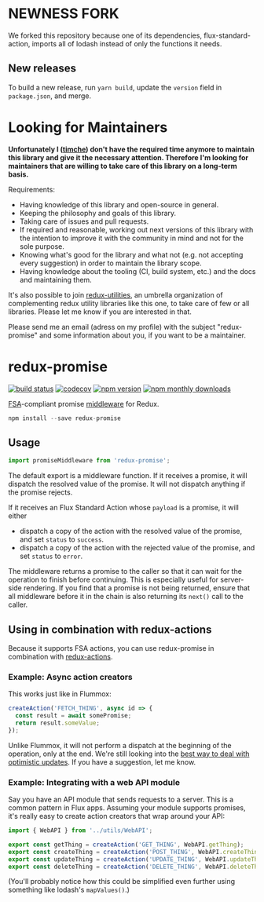 # NEWNESS FORK

We forked this repository because one of its dependencies, flux-standard-action, imports all of lodash instead of only the functions it needs.

## New releases

To build a new release, run `yarn build`, update the `version` field in `package.json`, and merge.

# Looking for Maintainers

**Unfortunately I ([timche](https://github.com/timche)) don't have the required time anymore to maintain this library and give it the necessary attention. Therefore I'm looking for maintainers that are willing to take care of this library on a long-term basis.**

Requirements:

* Having knowledge of this library and open-source in general.
* Keeping the philosophy and goals of this library.
* Taking care of issues and pull requests.
* If required and reasonable, working out next versions of this library with the intention to improve it with the community in mind and not for the sole purpose.
* Knowing what's good for the library and what not (e.g. not accepting every suggestion) in order to maintain the library scope.
* Having knowledge about the tooling (CI, build system, etc.) and the docs and maintaining them.

It's also possible to join [redux-utilities](https://github.com/redux-utilities), an umbrella organization of complementing redux utility libraries like this one, to take care of few or all libraries. Please let me know if you are interested in that.

Please send me an email (adress on my profile) with the subject "redux-promise" and some information about you, if you want to be a maintainer.

# redux-promise

[![build status](https://img.shields.io/travis/redux-utilities/redux-promise/master.svg)](https://travis-ci.org/redux-utilities/redux-promise)
[![codecov](https://codecov.io/gh/redux-utilities/redux-promise/branch/master/graph/badge.svg)](https://codecov.io/gh/redux-utilities/redux-promise)
[![npm version](https://img.shields.io/npm/v/redux-promise.svg)](https://www.npmjs.com/package/redux-promise)
[![npm monthly downloads](https://img.shields.io/npm/dm/redux-promise.svg)](https://www.npmjs.com/package/redux-promise)

[FSA](https://github.com/redux-utilities/flux-standard-action)-compliant promise [middleware](https://redux.js.org/advanced/middleware) for Redux.

```js
npm install --save redux-promise
```

## Usage

```js
import promiseMiddleware from 'redux-promise';
```

The default export is a middleware function. If it receives a promise, it will dispatch the resolved value of the promise. It will not dispatch anything if the promise rejects.

If it receives an Flux Standard Action whose `payload` is a promise, it will either

* dispatch a copy of the action with the resolved value of the promise, and set `status` to `success`.
* dispatch a copy of the action with the rejected value of the promise, and set `status` to `error`.

The middleware returns a promise to the caller so that it can wait for the operation to finish before continuing. This is especially useful for server-side rendering. If you find that a promise is not being returned, ensure that all middleware before it in the chain is also returning its `next()` call to the caller.

## Using in combination with redux-actions

Because it supports FSA actions, you can use redux-promise in combination with [redux-actions](https://github.com/redux-utilities/redux-actions).

### Example: Async action creators

This works just like in Flummox:

```js
createAction('FETCH_THING', async id => {
  const result = await somePromise;
  return result.someValue;
});
```

Unlike Flummox, it will not perform a dispatch at the beginning of the operation, only at the end. We're still looking into the [best way to deal with optimistic updates](https://github.com/redux-utilities/flux-standard-action/issues/7). If you have a suggestion, let me know.

### Example: Integrating with a web API module

Say you have an API module that sends requests to a server. This is a common pattern in Flux apps. Assuming your module supports promises, it's really easy to create action creators that wrap around your API:

```js
import { WebAPI } from '../utils/WebAPI';

export const getThing = createAction('GET_THING', WebAPI.getThing);
export const createThing = createAction('POST_THING', WebAPI.createThing);
export const updateThing = createAction('UPDATE_THING', WebAPI.updateThing);
export const deleteThing = createAction('DELETE_THING', WebAPI.deleteThing);
```

(You'll probably notice how this could be simplified even further using something like lodash's `mapValues()`.)
